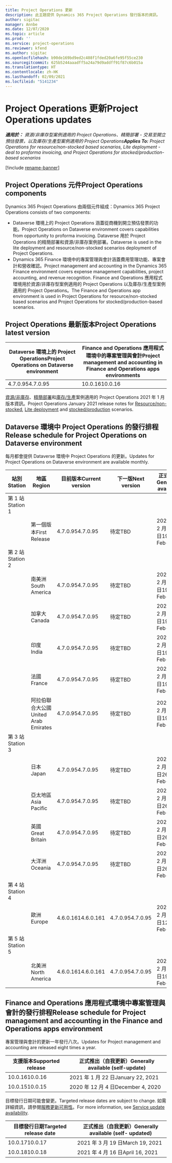 ```yaml
---
title: Project Operations 更新
description: 此主題提供 Dynamics 365 Project Operations 發行版本的資訊。
author: sigitac
manager: Annbe
ms.date: 12/07/2020
ms.topic: article
ms.prod: ''
ms.service: project-operations
ms.reviewer: kfend
ms.author: sigitac
ms.openlocfilehash: b90de169bd9ed2c408f1fded20a6fe95f55ce230
ms.sourcegitcommit: 625b5244aaadff5a24a79d9addff91f87c6b015a
ms.translationtype: HT
ms.contentlocale: zh-HK
ms.lasthandoff: 02/09/2021
ms.locfileid: "5141234"
---
```

# <a name="project-operations-updates"></a><span data-ttu-id="6f73e-103">Project Operations 更新</span><span class="sxs-lookup"><span data-stu-id="6f73e-103">Project Operations updates</span></span>

<span data-ttu-id="6f73e-104">_**適用於：** 資源/非庫存型案例適用的 Project Operations、精簡部署 - 交易至開立預估發票，以及庫存/生產型案例適用的 Project Operations_</span><span class="sxs-lookup"><span data-stu-id="6f73e-104">_**Applies To:** Project Operations for resource/non-stocked based scenarios, Lite deployment - deal to proforma invoicing, and Project Operations for stocked/production-based scenarios_</span></span>

[!include [rename-banner](~/includes/cc-data-platform-banner.md)]

## <a name="project-operations-components"></a><span data-ttu-id="6f73e-105">Project Operations 元件</span><span class="sxs-lookup"><span data-stu-id="6f73e-105">Project Operations components</span></span>

<span data-ttu-id="6f73e-106">Dynamics 365 Project Operations 由兩個元件組成：</span><span class="sxs-lookup"><span data-stu-id="6f73e-106">Dynamics 365 Project Operations consists of two components:</span></span>

- <span data-ttu-id="6f73e-107">Dataverse 環境上的 Project Operations 涵蓋從商機到開立預估發票的功能。</span><span class="sxs-lookup"><span data-stu-id="6f73e-107">Project Operations on Dataverse environment covers capabilities from opportunity to proforma invoicing.</span></span> <span data-ttu-id="6f73e-108">Dataverse 用於 Project Operations 的精簡部署和資源/非庫存案例部署。</span><span class="sxs-lookup"><span data-stu-id="6f73e-108">Dataverse is used in the lite deployment and resource/non-stocked scenarios deployment of Project Operations.</span></span>
- <span data-ttu-id="6f73e-109">Dynamics 365 Finance 環境中的專案管理與會計涵蓋費用管理功能、專案會計和營收確認。</span><span class="sxs-lookup"><span data-stu-id="6f73e-109">Project management and accounting in the Dynamics 365 Finance environment covers expense management capabilities, project accounting, and revenue recognition.</span></span> <span data-ttu-id="6f73e-110">Finance and Operations 應用程式環境用於資源/非庫存型案例適用的 Project Operations 以及庫存/生產型案例適用的 Project Operations。</span><span class="sxs-lookup"><span data-stu-id="6f73e-110">The Finance and Operations app environment is used in Project Operations for resource/non-stocked based scenarios and Project Operations for stocked/production-based scenarios.</span></span>

## <a name="project-operations-latest-version"></a><span data-ttu-id="6f73e-111">Project Operations 最新版本</span><span class="sxs-lookup"><span data-stu-id="6f73e-111">Project Operations latest version</span></span>

| <span data-ttu-id="6f73e-112">Dataverse 環境上的 Project Operations</span><span class="sxs-lookup"><span data-stu-id="6f73e-112">Project Operations on Dataverse environment</span></span> | <span data-ttu-id="6f73e-113">Finance and Operations 應用程式環境中的專案管理與會計</span><span class="sxs-lookup"><span data-stu-id="6f73e-113">Project management and accounting in Finance and Operations apps environments</span></span> |
| --- | --- |
| <span data-ttu-id="6f73e-114">4.7.0.95</span><span class="sxs-lookup"><span data-stu-id="6f73e-114">4.7.0.95</span></span> | <span data-ttu-id="6f73e-115">10.0.16</span><span class="sxs-lookup"><span data-stu-id="6f73e-115">10.0.16</span></span> |

<span data-ttu-id="6f73e-116">[資源/非庫存](whats-new-feb-2021-resource-based.md)、[精簡部署](../pro/whats-new/whats-new-feb-2021-lite.md)和[庫存/生產](../prod-pma/whats-new/whats-new-jan-2021-stocked.md)案例適用的 Project Operations 2021 年 1 月版本資訊。</span><span class="sxs-lookup"><span data-stu-id="6f73e-116">Project Operations January 2021 release notes for [Resource/non-stocked](whats-new-feb-2021-resource-based.md), [Lite deployment](../pro/whats-new/whats-new-feb-2021-lite.md) and [stocked/production](../prod-pma/whats-new/whats-new-jan-2021-stocked.md) scenarios.</span></span>

## <a name="release-schedule-for-project-operations-on-dataverse-environment"></a><span data-ttu-id="6f73e-117">Dataverse 環境中 Project Operations 的發行排程</span><span class="sxs-lookup"><span data-stu-id="6f73e-117">Release schedule for Project Operations on Dataverse environment</span></span>

<span data-ttu-id="6f73e-118">每月都會提供 Dataverse 環境中 Project Operations 的更新。</span><span class="sxs-lookup"><span data-stu-id="6f73e-118">Updates for Project Operations on Dataverse environment are available monthly.</span></span> 

| <span data-ttu-id="6f73e-119">站別</span><span class="sxs-lookup"><span data-stu-id="6f73e-119">Station</span></span>   | <span data-ttu-id="6f73e-120">地區</span><span class="sxs-lookup"><span data-stu-id="6f73e-120">Region</span></span>        | <span data-ttu-id="6f73e-121">目前版本</span><span class="sxs-lookup"><span data-stu-id="6f73e-121">Current version</span></span> | <span data-ttu-id="6f73e-122">下一版</span><span class="sxs-lookup"><span data-stu-id="6f73e-122">Next version</span></span> | <span data-ttu-id="6f73e-123">正式推出</span><span class="sxs-lookup"><span data-stu-id="6f73e-123">Generally available</span></span> |
|-----------|---------------|-----------------|--------------|---------------------|
| <span data-ttu-id="6f73e-124">第 1 站</span><span class="sxs-lookup"><span data-stu-id="6f73e-124">Station 1</span></span> |   &nbsp;      |    &nbsp;       | &nbsp;       |      &nbsp;         |
|   &nbsp;  | <span data-ttu-id="6f73e-125">第一個版本</span><span class="sxs-lookup"><span data-stu-id="6f73e-125">First Release</span></span> |  <span data-ttu-id="6f73e-126">4.7.0.95</span><span class="sxs-lookup"><span data-stu-id="6f73e-126">4.7.0.95</span></span>       | <span data-ttu-id="6f73e-127">待定</span><span class="sxs-lookup"><span data-stu-id="6f73e-127">TBD</span></span>     | <span data-ttu-id="6f73e-128">2021 年 2 月 19 日</span><span class="sxs-lookup"><span data-stu-id="6f73e-128">19-Feb-21</span></span>           |
| <span data-ttu-id="6f73e-129">第 2 站</span><span class="sxs-lookup"><span data-stu-id="6f73e-129">Station 2</span></span> |   &nbsp;      |    &nbsp;       | &nbsp;       |      &nbsp;         |
|   &nbsp;  | <span data-ttu-id="6f73e-130">南美洲</span><span class="sxs-lookup"><span data-stu-id="6f73e-130">South America</span></span> |  <span data-ttu-id="6f73e-131">4.7.0.95</span><span class="sxs-lookup"><span data-stu-id="6f73e-131">4.7.0.95</span></span>       | <span data-ttu-id="6f73e-132">待定</span><span class="sxs-lookup"><span data-stu-id="6f73e-132">TBD</span></span>     | <span data-ttu-id="6f73e-133">2021 年 2 月 19 日</span><span class="sxs-lookup"><span data-stu-id="6f73e-133">19-Feb-21</span></span>           |
|    &nbsp; | <span data-ttu-id="6f73e-134">加拿大</span><span class="sxs-lookup"><span data-stu-id="6f73e-134">Canada</span></span>        |  <span data-ttu-id="6f73e-135">4.7.0.95</span><span class="sxs-lookup"><span data-stu-id="6f73e-135">4.7.0.95</span></span>       | <span data-ttu-id="6f73e-136">待定</span><span class="sxs-lookup"><span data-stu-id="6f73e-136">TBD</span></span>     | <span data-ttu-id="6f73e-137">2021 年 2 月 19 日</span><span class="sxs-lookup"><span data-stu-id="6f73e-137">19-Feb-21</span></span>           |
|   &nbsp;  | <span data-ttu-id="6f73e-138">印度</span><span class="sxs-lookup"><span data-stu-id="6f73e-138">India</span></span>         |  <span data-ttu-id="6f73e-139">4.7.0.95</span><span class="sxs-lookup"><span data-stu-id="6f73e-139">4.7.0.95</span></span>       | <span data-ttu-id="6f73e-140">待定</span><span class="sxs-lookup"><span data-stu-id="6f73e-140">TBD</span></span>     | <span data-ttu-id="6f73e-141">2021 年 2 月 19 日</span><span class="sxs-lookup"><span data-stu-id="6f73e-141">19-Feb-21</span></span>           |
|   &nbsp;  | <span data-ttu-id="6f73e-142">法國</span><span class="sxs-lookup"><span data-stu-id="6f73e-142">France</span></span>         |  <span data-ttu-id="6f73e-143">4.7.0.95</span><span class="sxs-lookup"><span data-stu-id="6f73e-143">4.7.0.95</span></span>       | <span data-ttu-id="6f73e-144">待定</span><span class="sxs-lookup"><span data-stu-id="6f73e-144">TBD</span></span>     | <span data-ttu-id="6f73e-145">2021 年 2 月 19 日</span><span class="sxs-lookup"><span data-stu-id="6f73e-145">19-Feb-21</span></span>           |
|   &nbsp;  | <span data-ttu-id="6f73e-146">阿拉伯聯合大公國</span><span class="sxs-lookup"><span data-stu-id="6f73e-146">United Arab Emirates</span></span>         |  <span data-ttu-id="6f73e-147">4.7.0.95</span><span class="sxs-lookup"><span data-stu-id="6f73e-147">4.7.0.95</span></span>       | <span data-ttu-id="6f73e-148">待定</span><span class="sxs-lookup"><span data-stu-id="6f73e-148">TBD</span></span>     | <span data-ttu-id="6f73e-149">2021 年 2 月 19 日</span><span class="sxs-lookup"><span data-stu-id="6f73e-149">19-Feb-21</span></span>           |
| <span data-ttu-id="6f73e-150">第 3 站</span><span class="sxs-lookup"><span data-stu-id="6f73e-150">Station 3</span></span>  |      &nbsp;   |     &nbsp;      |     &nbsp;   |      &nbsp;         |
|   &nbsp;  | <span data-ttu-id="6f73e-151">日本</span><span class="sxs-lookup"><span data-stu-id="6f73e-151">Japan</span></span>         |  <span data-ttu-id="6f73e-152">4.7.0.95</span><span class="sxs-lookup"><span data-stu-id="6f73e-152">4.7.0.95</span></span>       | <span data-ttu-id="6f73e-153">待定</span><span class="sxs-lookup"><span data-stu-id="6f73e-153">TBD</span></span>     | <span data-ttu-id="6f73e-154">2021 年 2 月 26 日</span><span class="sxs-lookup"><span data-stu-id="6f73e-154">26-Feb-21</span></span>           |
|   &nbsp;  | <span data-ttu-id="6f73e-155">亞太地區</span><span class="sxs-lookup"><span data-stu-id="6f73e-155">Asia Pacific</span></span>  |  <span data-ttu-id="6f73e-156">4.7.0.95</span><span class="sxs-lookup"><span data-stu-id="6f73e-156">4.7.0.95</span></span>       | <span data-ttu-id="6f73e-157">待定</span><span class="sxs-lookup"><span data-stu-id="6f73e-157">TBD</span></span>     | <span data-ttu-id="6f73e-158">2021 年 2 月 26 日</span><span class="sxs-lookup"><span data-stu-id="6f73e-158">26-Feb-21</span></span>           |
|   &nbsp;  | <span data-ttu-id="6f73e-159">英國</span><span class="sxs-lookup"><span data-stu-id="6f73e-159">Great Britain</span></span> |  <span data-ttu-id="6f73e-160">4.7.0.95</span><span class="sxs-lookup"><span data-stu-id="6f73e-160">4.7.0.95</span></span>       | <span data-ttu-id="6f73e-161">待定</span><span class="sxs-lookup"><span data-stu-id="6f73e-161">TBD</span></span>     | <span data-ttu-id="6f73e-162">2021 年 2 月 26 日</span><span class="sxs-lookup"><span data-stu-id="6f73e-162">26-Feb-21</span></span>           |
|   &nbsp;  | <span data-ttu-id="6f73e-163">大洋洲</span><span class="sxs-lookup"><span data-stu-id="6f73e-163">Oceania</span></span>       |  <span data-ttu-id="6f73e-164">4.7.0.95</span><span class="sxs-lookup"><span data-stu-id="6f73e-164">4.7.0.95</span></span>       | <span data-ttu-id="6f73e-165">待定</span><span class="sxs-lookup"><span data-stu-id="6f73e-165">TBD</span></span>     | <span data-ttu-id="6f73e-166">2021 年 2 月 26 日</span><span class="sxs-lookup"><span data-stu-id="6f73e-166">26-Feb-21</span></span>           |
| <span data-ttu-id="6f73e-167">第 4 站</span><span class="sxs-lookup"><span data-stu-id="6f73e-167">Station 4</span></span> |     &nbsp;    |     &nbsp;      |     &nbsp;   |      &nbsp;         |
|   &nbsp;  | <span data-ttu-id="6f73e-168">歐洲</span><span class="sxs-lookup"><span data-stu-id="6f73e-168">Europe</span></span>        |  <span data-ttu-id="6f73e-169">4.6.0.161</span><span class="sxs-lookup"><span data-stu-id="6f73e-169">4.6.0.161</span></span>       | <span data-ttu-id="6f73e-170">4.7.0.95</span><span class="sxs-lookup"><span data-stu-id="6f73e-170">4.7.0.95</span></span>     | <span data-ttu-id="6f73e-171">2021 年 2 月 12 日</span><span class="sxs-lookup"><span data-stu-id="6f73e-171">12-Feb-21</span></span>           |
| <span data-ttu-id="6f73e-172">第 5 站</span><span class="sxs-lookup"><span data-stu-id="6f73e-172">Station 5</span></span> |     &nbsp;    |     &nbsp;      |     &nbsp;   |      &nbsp;         |
|   &nbsp;  | <span data-ttu-id="6f73e-173">北美洲</span><span class="sxs-lookup"><span data-stu-id="6f73e-173">North America</span></span> |  <span data-ttu-id="6f73e-174">4.6.0.161</span><span class="sxs-lookup"><span data-stu-id="6f73e-174">4.6.0.161</span></span>       | <span data-ttu-id="6f73e-175">4.7.0.95</span><span class="sxs-lookup"><span data-stu-id="6f73e-175">4.7.0.95</span></span>     | <span data-ttu-id="6f73e-176">2021 年 2 月 19 日</span><span class="sxs-lookup"><span data-stu-id="6f73e-176">19-Feb-21</span></span>           |

## <a name="release-schedule-for-project-management-and-accounting-in-the-finance-and-operations-apps-environment"></a><span data-ttu-id="6f73e-177">Finance and Operations 應用程式環境中專案管理與會計的發行排程</span><span class="sxs-lookup"><span data-stu-id="6f73e-177">Release schedule for Project management and accounting in the Finance and Operations apps environment</span></span>

<span data-ttu-id="6f73e-178">專案管理與會計的更新一年發行八次。</span><span class="sxs-lookup"><span data-stu-id="6f73e-178">Updates for Project management and accounting are released eight times a year.</span></span>

| <span data-ttu-id="6f73e-179">支援版本</span><span class="sxs-lookup"><span data-stu-id="6f73e-179">Supported release</span></span> | <span data-ttu-id="6f73e-180">正式推出（自我更新）</span><span class="sxs-lookup"><span data-stu-id="6f73e-180">Generally available (self-update)</span></span> |
| --- | --- |
| <span data-ttu-id="6f73e-181">10.0.16</span><span class="sxs-lookup"><span data-stu-id="6f73e-181">10.0.16</span></span> | <span data-ttu-id="6f73e-182">2021 年 1 月 22 日</span><span class="sxs-lookup"><span data-stu-id="6f73e-182">January 22, 2021</span></span> |
| <span data-ttu-id="6f73e-183">10.0.15</span><span class="sxs-lookup"><span data-stu-id="6f73e-183">10.0.15</span></span> | <span data-ttu-id="6f73e-184">2020 年 12 月 4 日</span><span class="sxs-lookup"><span data-stu-id="6f73e-184">December 4, 2020</span></span> |


<span data-ttu-id="6f73e-185">目標發行日期可能會變更。</span><span class="sxs-lookup"><span data-stu-id="6f73e-185">Targeted release dates are subject to change.</span></span> <span data-ttu-id="6f73e-186">如需詳細資訊，請參閱[服務更新可用性](https://docs.microsoft.com/dynamics365/fin-ops-core/fin-ops/get-started/public-preview-releases?toc=/dynamics365/finance/toc.json)。</span><span class="sxs-lookup"><span data-stu-id="6f73e-186">For more information, see [Service update availability](https://docs.microsoft.com/dynamics365/fin-ops-core/fin-ops/get-started/public-preview-releases?toc=/dynamics365/finance/toc.json).</span></span>

| <span data-ttu-id="6f73e-187">目標發行日期</span><span class="sxs-lookup"><span data-stu-id="6f73e-187">Targeted release date</span></span> | <span data-ttu-id="6f73e-188">正式推出（自我更新）</span><span class="sxs-lookup"><span data-stu-id="6f73e-188">Generally available (self- updated)</span></span> |
| --- | --- |
| <span data-ttu-id="6f73e-189">10.0.17</span><span class="sxs-lookup"><span data-stu-id="6f73e-189">10.0.17</span></span> | <span data-ttu-id="6f73e-190">2021 年 3 月 19 日</span><span class="sxs-lookup"><span data-stu-id="6f73e-190">March 19, 2021</span></span> |
| <span data-ttu-id="6f73e-191">10.0.18</span><span class="sxs-lookup"><span data-stu-id="6f73e-191">10.0.18</span></span> | <span data-ttu-id="6f73e-192">2021 年 4 月 16 日</span><span class="sxs-lookup"><span data-stu-id="6f73e-192">April 16, 2021</span></span> |
